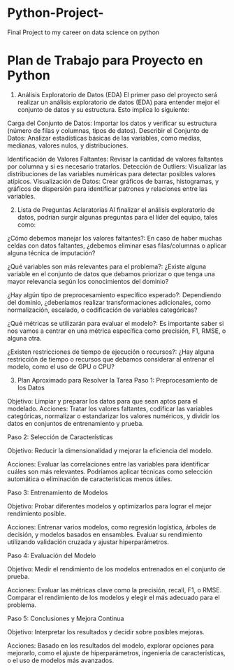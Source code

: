 # Python-Project-
Final Project to my career on data science on python 

# Plan de Trabajo para Proyecto en Python

1. Análisis Exploratorio de Datos (EDA)
El primer paso del proyecto será realizar un análisis exploratorio de datos (EDA) para entender mejor el conjunto de datos y su estructura. Esto implica lo siguiente:

Carga del Conjunto de Datos: Importar los datos y verificar su estructura (número de filas y columnas, tipos de datos).
Describir el Conjunto de Datos: Analizar estadísticas básicas de las variables, como medias, medianas, valores nulos, y distribuciones.

Identificación de Valores Faltantes: Revisar la cantidad de valores faltantes por columna y si es necesario tratarlos.
Detección de Outliers: Visualizar las distribuciones de las variables numéricas para detectar posibles valores atípicos.
Visualización de Datos: Crear gráficos de barras, histogramas, y gráficos de dispersión para identificar patrones y relaciones entre las variables.

2. Lista de Preguntas Aclaratorias
Al finalizar el análisis exploratorio de datos, podrían surgir algunas preguntas para el líder del equipo, tales como:

¿Cómo debemos manejar los valores faltantes?: En caso de haber muchas celdas con datos faltantes, ¿debemos eliminar esas filas/columnas o aplicar alguna técnica de imputación?

¿Qué variables son más relevantes para el problema?: ¿Existe alguna variable en el conjunto de datos que debamos priorizar o que tenga una mayor relevancia según los conocimientos del dominio?

¿Hay algún tipo de preprocesamiento específico esperado?: Dependiendo del dominio, ¿deberíamos realizar transformaciones adicionales, como normalización, escalado, o codificación de variables categóricas?

¿Qué métricas se utilizarán para evaluar el modelo?: Es importante saber si nos vamos a centrar en una métrica específica como precisión, F1, RMSE, o alguna otra.

¿Existen restricciones de tiempo de ejecución o recursos?: ¿Hay alguna restricción de tiempo o recursos que debamos considerar al entrenar el modelo, como el uso de GPU o CPU?

3. Plan Aproximado para Resolver la Tarea
Paso 1: Preprocesamiento de los Datos

Objetivo: Limpiar y preparar los datos para que sean aptos para el modelado.
Acciones: Tratar los valores faltantes, codificar las variables categóricas, normalizar o estandarizar los valores numéricos, y dividir los datos en conjuntos de entrenamiento y prueba.

Paso 2: Selección de Características

Objetivo: Reducir la dimensionalidad y mejorar la eficiencia del modelo.

Acciones: Evaluar las correlaciones entre las variables para identificar cuáles son más relevantes. Podríamos aplicar técnicas como selección automática o eliminación de características menos útiles.

Paso 3: Entrenamiento de Modelos

Objetivo: Probar diferentes modelos y optimizarlos para lograr el mejor rendimiento posible.

Acciones: Entrenar varios modelos, como regresión logística, árboles de decisión, y modelos basados en ensambles. Evaluar su rendimiento utilizando validación cruzada y ajustar hiperparámetros.

Paso 4: Evaluación del Modelo

Objetivo: Medir el rendimiento de los modelos entrenados en el conjunto de prueba.

Acciones: Evaluar las métricas clave como la precisión, recall, F1, o RMSE. Comparar el rendimiento de los modelos y elegir el más adecuado para el problema.

Paso 5: Conclusiones y Mejora Continua

Objetivo: Interpretar los resultados y decidir sobre posibles mejoras.

Acciones: Basado en los resultados del modelo, explorar opciones para mejorarlo, como el ajuste de hiperparámetros, ingeniería de características, o el uso de modelos más avanzados.
